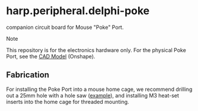 # harp.peripheral.delphi-poke

companion circuit board for Mouse "Poke" Port.

> [!NOTE]
> This repository is for the electronics hardware only. For the physical Poke Port, see the [CAD Model](https://cad.onshape.com/documents/066d94ed47eba590ef197816/w/7206c419a0e3b3641e025c3e/e/6c7b2bb3fef528a1d7258398) (Onshape).


## Fabrication

For installing the Poke Port into a mouse home cage, we recommend drilling out a 25mm hole with a hole saw ([example](https://www.mcmaster.com/products/hole-saws/diameter~25-mm/)), and installing M3 heat-set inserts into the home cage for threaded mounting.
